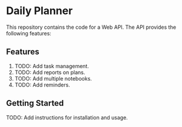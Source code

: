 # Daily Planner
This repository contains the code for a Web API. The API provides the following features:

## Features
1. TODO: Add task management.
2. TODO: Add reports on plans.
3. TODO: Add multiple notebooks.
4. TODO: Add reminders.

## Getting Started
TODO: Add instructions for installation and usage.

